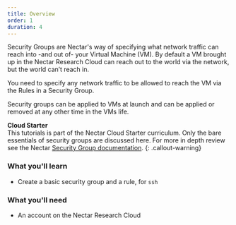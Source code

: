 ```yaml
---
title: Overview
order: 1
duration: 4
---
```


Security Groups are Nectar's way of specifying what network traffic can reach into -and out of- your Virtual Machine (VM). By default a VM brought up in the Nectar Research Cloud can reach out to the world via the network, but the world can’t reach in.

You need to specify any network traffic to be allowed to reach the VM via the Rules in a Security Group.

Security groups can be applied to VMs at launch and can be applied or removed at any other time in the VMs life. 

**Cloud Starter**<br/>This tutorials is part of the Nectar Cloud Starter curriculum. Only the bare essentials of security groups are discussed here. For more in depth review see the Nectar [Security Group documentation](https://support.ehelp.edu.au/support/solutions/articles/6000055387).
{: .callout-warning}

### What you'll learn

- Create a basic security group and a rule, for `ssh`

### What you'll need

- An account on the Nectar Research Cloud
